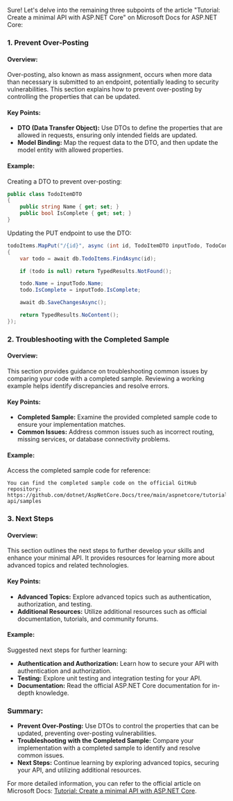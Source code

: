 Sure! Let's delve into the remaining three subpoints of the article "Tutorial: Create a minimal API with ASP.NET Core" on Microsoft Docs for ASP.NET Core:

### 1. Prevent Over-Posting

#### Overview:
Over-posting, also known as mass assignment, occurs when more data than necessary is submitted to an endpoint, potentially leading to security vulnerabilities. This section explains how to prevent over-posting by controlling the properties that can be updated.

#### Key Points:
- **DTO (Data Transfer Object):** Use DTOs to define the properties that are allowed in requests, ensuring only intended fields are updated.
- **Model Binding:** Map the request data to the DTO, and then update the model entity with allowed properties.

#### Example:
Creating a DTO to prevent over-posting:

```csharp name=TodoItemDTO.cs
public class TodoItemDTO
{
    public string Name { get; set; }
    public bool IsComplete { get; set; }
}
```

Updating the PUT endpoint to use the DTO:

```csharp name=Program.cs
todoItems.MapPut("/{id}", async (int id, TodoItemDTO inputTodo, TodoContext db) =>
{
    var todo = await db.TodoItems.FindAsync(id);

    if (todo is null) return TypedResults.NotFound();

    todo.Name = inputTodo.Name;
    todo.IsComplete = inputTodo.IsComplete;

    await db.SaveChangesAsync();

    return TypedResults.NoContent();
});
```

### 2. Troubleshooting with the Completed Sample

#### Overview:
This section provides guidance on troubleshooting common issues by comparing your code with a completed sample. Reviewing a working example helps identify discrepancies and resolve errors.

#### Key Points:
- **Completed Sample:** Examine the provided completed sample code to ensure your implementation matches.
- **Common Issues:** Address common issues such as incorrect routing, missing services, or database connectivity problems.

#### Example:
Access the completed sample code for reference:

```plaintext
You can find the completed sample code on the official GitHub repository: https://github.com/dotnet/AspNetCore.Docs/tree/main/aspnetcore/tutorials/minimal-api/samples
```

### 3. Next Steps

#### Overview:
This section outlines the next steps to further develop your skills and enhance your minimal API. It provides resources for learning more about advanced topics and related technologies.

#### Key Points:
- **Advanced Topics:** Explore advanced topics such as authentication, authorization, and testing.
- **Additional Resources:** Utilize additional resources such as official documentation, tutorials, and community forums.

#### Example:
Suggested next steps for further learning:

- **Authentication and Authorization:** Learn how to secure your API with authentication and authorization.
- **Testing:** Explore unit testing and integration testing for your API.
- **Documentation:** Read the official ASP.NET Core documentation for in-depth knowledge.

### Summary:

- **Prevent Over-Posting:** Use DTOs to control the properties that can be updated, preventing over-posting vulnerabilities.
- **Troubleshooting with the Completed Sample:** Compare your implementation with a completed sample to identify and resolve common issues.
- **Next Steps:** Continue learning by exploring advanced topics, securing your API, and utilizing additional resources.

For more detailed information, you can refer to the official article on Microsoft Docs: [Tutorial: Create a minimal API with ASP.NET Core](https://docs.microsoft.com/en-us/aspnet/core/tutorials/minimal-api).